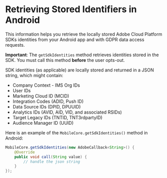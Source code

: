 # Retrieving Stored Identifiers in Android

This information helps you retrieve the locally stored Adobe Cloud Platform SDKs identities from your Android app and with GDPR data access requests.

**Important**: The `getSdkIdentities` method retrieves identities stored in the SDK. You must call this method **before** the user opts-out.

SDK identities \(as applicable\) are locally stored and returned in a JSON string, which might contain:

* Company Context - IMS Org IDs
* User IDs
* Marketing Cloud ID \(MCID\)
* Integration Codes \(ADID, Push ID\)
* Data Source IDs \(DPID, DPUUID\)
* Analytics IDs \(AVID, AID, VID, and associated RSIDs\)
* Target Legacy IDs \(TNTID, TNT3rdpartyID\)
* Audience Manager ID \(UUID\)

Here is an example of the `MobileCore.getSdkIdentities()` method in Android:

```java
MobileCore.getSdkIdentities(new AdobeCallback<String>() {
    @Override
    public void call(String value) {
        // handle the json string
    }
});
```

